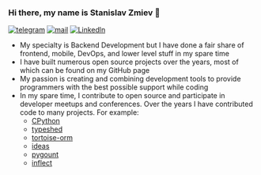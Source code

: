 ### Hi there, my name is Stanislav Zmiev 👋

[![telegram](https://img.shields.io/static/v1?style=flat-square&message=telegram&color=26A5E4&logo=Telegram&logoColor=FFFFFF&label=)](https://t.me/ovsyanka83)
[![mail](https://img.shields.io/badge/gmail-c14438?style=flat-square&message=gmail&logo=Gmail&logoColor=white&link=mailto:szmiev2000@gmail.com)](mailto:szmiev2000@gmail.com)
[![Linkedln](https://img.shields.io/badge/linkedin-0077B5?style=flat-square&logo=linkedin&logoColor=white)](https://www.linkedin.com/in/stanislav-zmiev/)

- My specialty is Backend Development but I have done a fair share of frontend, mobile, DevOps, and lower level stuff in my spare time 
- I have built numerous open source projects over the years, most of which can be found on my GitHub page
- My passion is creating and combining development tools to provide programmers with the best possible support while coding
- In my spare time, I contribute to open source and participate in developer meetups and conferences. Over the years I have contributed code to many projects. For example:
  - [CPython](https://github.com/python/cpython/pulls?q=is%3Apr+author%3AOvsyanka83+)
  - [typeshed](https://github.com/python/typeshed/pulls?q=is%3Apr+author%3AOvsyanka83+)
  - [tortoise-orm](https://github.com/tortoise/tortoise-orm/pulls?q=is%3Apr+author%3AOvsyanka83+)
  - [ideas](https://github.com/aroberge/ideas)
  - [pygount](https://github.com/roskakori/pygount/pulls?q=is%3Apr+author%3AOvsyanka83+)
  - [inflect](https://github.com/jaraco/inflect/pulls?q=is%3Apr+author%3AOvsyanka83+)

